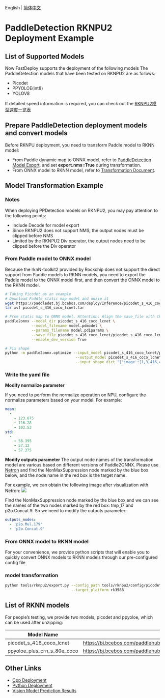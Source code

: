 English | [简体中文](README_CN.md)
# PaddleDetection RKNPU2 Deployment Example

## List of Supported Models

Now FastDeploy supports the deployment of the following models
The PaddleDetection models that have been tested on RKNPU2 are as follows:

- Picodet
- PPYOLOE(int8)
- YOLOV8

If detailed speed information is required, you can check out the [RKNPU2模型速度一览表](../../../../../docs/cn/faq/rknpu2/rknpu2.md)

## Prepare PaddleDetection deployment models and convert models
Before RKNPU deployment, you need to transform Paddle model to RKNN model:
* From Paddle dynamic map to ONNX model, refer to [PaddleDetection Model Export](https://github.com/PaddlePaddle/PaddleDetection/blob/release/2.4/deploy/EXPORT_MODEL.md), and set **export.nms=True** during transformation.
* From ONNX model to RKNN model, refer to [Transformation Document](../../../../../docs/en/faq/rknpu2/export.md).


## Model Transformation Example
### Notes

When deploying PPDetection models on RKNPU2, you may pay attention to the following points:

* Include Decode for model export
* Since RKNPU2 does not support NMS, the output nodes must be clipped before NMS 
* Limited by the RKNPU2 Div operator, the output nodes need to be clipped before the Div operator 

### From Paddle model to ONNX model

Because the rknN-toolkit2 provided by Rockchip does not support the direct support from Paddle models to RKNN models, you need to export the Paddle model to the ONNX model first, and then convert the ONNX model to the RKNN model. 
```bash
# Taking Picodet as an example
# Download Paddle static map model and unzip it
wget https://paddledet.bj.bcebos.com/deploy/Inference/picodet_s_416_coco_lcnet.tar
tar xvf picodet_s_416_coco_lcnet.tar

# From static map to ONNX model. Attention: Align the save_file with the zip file name
paddle2onnx --model_dir picodet_s_416_coco_lcnet \
            --model_filename model.pdmodel \
            --params_filename model.pdiparams \
            --save_file picodet_s_416_coco_lcnet/picodet_s_416_coco_lcnet.onnx \
            --enable_dev_version True

# Fix shape
python -m paddle2onnx.optimize --input_model picodet_s_416_coco_lcnet/picodet_s_416_coco_lcnet.onnx \
                                --output_model picodet_s_416_coco_lcnet/picodet_s_416_coco_lcnet.onnx \
                                --input_shape_dict "{'image':[1,3,416,416], 'scale_factor':[1,2]}"
```

### Write the yaml file

**Modify normalize parameter**

If you need to perform the normalize operation on NPU, configure the normalize parameters based on your model. For example:
```yaml
mean:
  -
    - 123.675
    - 116.28
    - 103.53
std:
  -
    - 58.395
    - 57.12
    - 57.375
```

**Modify outputs parameter**
The output node names of the transformation model are various based on different versions of Paddle2ONNX. Please use [Netron](https://netron.app) and find the NonMaxSuppression node marked by the blue box below, and the node name in the red box is the target name.

For example, we can obtain the following image after visualization with Netron:
![](https://ai-studio-static-online.cdn.bcebos.com/8bce6b904a6b479e8b30da9f7c719fad57517ffb2f234aeca3b8ace0761754d5)

Find the NonMaxSuppression node marked by the blue box,and we can see the names of the two nodes marked by the red box: tmp_17 and p2o.Concat.9. So we need to modify the outputs parameter:
```yaml
outputs_nodes:
  - 'p2o.Mul.179'
  - 'p2o.Concat.9'
```

### From ONNX model to RKNN model

For your convenience, we provide python scripts that will enable you to quickly convert ONNX models to RKNN models through our pre-configured config file 
### model transformation
```bash
python tools/rknpu2/export.py --config_path tools/rknpu2/config/picodet_s_416_coco_lcnet_unquantized.yaml \
                              --target_platform rk3588
```

## List of RKNN models 

For people’s testing, we provide two models, picodet and ppyoloe, which can be used after unzipping:

| Model Name                    | Download Address                                                    |
| --------------------------- | ------------------------------------------------------------ |
| picodet_s_416_coco_lcnet    | https://bj.bcebos.com/paddlehub/fastdeploy/rknpu2/picodet_s_416_coco_lcnet.zip |
| ppyoloe_plus_crn_s_80e_coco | https://bj.bcebos.com/paddlehub/fastdeploy/rknpu2/ppyoloe_plus_crn_s_80e_coco.zip |

## Other Links
- [Cpp Deployment](./cpp)
- [Python Deployment](./python)
- [Vision Model Prediction Results](../../../../../docs/api/vision_results/)
